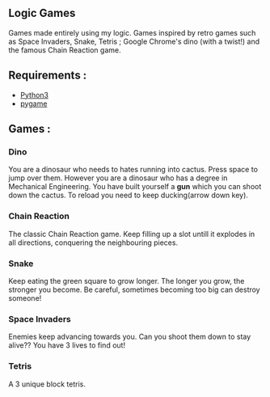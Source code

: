 ## Logic Games

Games made entirely using my logic. Games inspired by retro games such as Space Invaders, Snake, Tetris ; Google Chrome's dino (with a twist!) and the famous Chain Reaction game.

## Requirements :

- [Python3](https://www.python.org/downloads/)
- [pygame](https://www.pygame.org/wiki/GettingStarted)

## Games :

### Dino

You are a dinosaur who needs to hates running into cactus. Press space to jump over them.
However you are a dinosaur who has a degree in Mechanical Engineering. You have built yourself a <b>gun</b> which you can shoot down the cactus. To reload you need to keep ducking(arrow down key).

### Chain Reaction

The classic Chain Reaction game. Keep filling up a slot untill it explodes in all directions, conquering the neighbouring pieces.

### Snake

Keep eating the green square to grow longer. The longer you grow, the stronger you become. Be careful, sometimes becoming too big can destroy someone!

### Space Invaders

Enemies keep advancing towards you. Can you shoot them down to stay alive?? You have 3 lives to find out!

### Tetris

A 3 unique block tetris.
